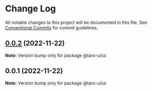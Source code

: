 # Change Log

All notable changes to this project will be documented in this file.
See [Conventional Commits](https://conventionalcommits.org) for commit guidelines.

## [0.0.2](https://github.com/Alien-Chen/vue-taro-ui/compare/v0.0.1...v0.0.2) (2022-11-22)

**Note:** Version bump only for package @taro-ui/ui





## 0.0.1 (2022-11-22)

**Note:** Version bump only for package @taro-ui/ui

